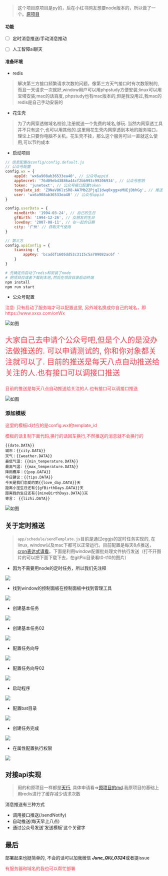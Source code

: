 
> 这个项目原项目是py的，后在小红书网友想要node版本的，所以做了一个。[原项目](https://github.com/erwanjun/weixin_tuisong)

#### 功能
- [ ] 定时消息推送/手动消息推动
- [ ] 人工智障ai聊天


#### 准备环境
+ redis
> 解决第三方接口频繁请求次数的问题，像第三方天气接口时有次数限制的, 而且一天请求一次就好,window用户可以用phpstudy方便安装;linux可以用宝塔安装;mac的话百度, phpstudy也有mac版本的,但是我没用过,我mac的redis是自己手动安装的
+ 花生壳
> 为了内网穿透做域名校验,注册就送一个免费的域名,够玩. 当然内网穿透工具并不只有这个,也可以用其他的.这里用花生壳内网穿透到本地的服务端口，理论上只要你电脑不关机，花生壳不挂，那么这个服务可以一直就这么使用,可以节约成本
+ 启动项目

```javascript
// 信息配置在config/config.default.js
// 公众号配置
config.wx = {
    appId: 'wx6a908ab36533ea40', // 公众号appid
    appSecret: '76d09eb43886a44cf2bb993c99206934', // 公众号密钥
    token: 'junetext', // 公众号接口配置token
    template_id: 'Z9NaV8KlzSR8-AA7Mb22PjqI1dwq0xggxeMUEjDbhGg', // 推送的模板id
    user: 'wx6a908ab36533ea40' // 公众号appid
}

config.userData = {
    mineBirth: '1994-03-24', // 自己的生日
    gfBirth: '1994-12-26', // 女朋友的生日
    loveDay: '2007-08-11', // 在一起的日期
    city: '广州' // 获取天气使用
}

// 第三方
config.apiConfig = {
    tianxing: {
        appKey: 'bcaddf1605dd53c3115c5a709082ac6f '
    }
}
```
```bash
# 先确定你启动了redis和安装了node
# 把项目拉或者下载到本地,然后在项目目录启动终端
npm install 
npm run start
```
+ 公众号配置
<p style="color: #f34250;">注意: 只有启动了服务端才可以配置这里, 另外域名换成你自己的域名，即https://www.xxxx.com/onWx</p>

![如图](./gitPic/wxConfig.jpg)

<p style="color: #f34250;font-size: 24px;">大家自己去申请个公众号吧,但是个人的是没办法做推送的. 可以申请测试的, 你和你对象都关注就可以了. 目前的推送是每天八点自动推送给关注的人.也有接口可以调接口推送</p>
<p style="color: #f34250;">目前的推送是每天八点自动推送给关注的人.也有接口可以调接口推送</p>

![如图](./gitPic/qrcode.jpg)

### 添加模板
<p style="color: #f34250;">这里的模板id对应的是config.wx的template_id</p>
<p style="color: #f34250;">模板的话复制下面代码,换行的话回车换行,不然推送的消息就不会换行的</p>

```
{{date.DATA}}
城市：{{city.DATA}}
天气：{{weather.DATA}}
最低气温: {{min_temperature.DATA}}
最高气温: {{max_temperature.DATA}}
降雨概率：{{pop.DATA}}
今日建议：{{tips.DATA}}
今天是我们恋爱的第{{love_day.DATA}}天
距离小宝生日还有{{gfBirthDays.DATA}}天
距离我的生日还有{{mineBirthDays.DATA}}天
寄言： {{lizhi.DATA}}
```

![如图](./gitPic/template.jpg)

## 关于定时推送
> `app/schedule/sendTemplate.js`目前是通过eggjs的定时任务实现的, 在linux, window以及mac下都可以正常运行。目前配置是每天8点推送，[cron表达式请看](http://cron.ciding.cc/)。下面是利用window配置批处理文件执行发送（打不开图片的可以把下面下载下去，在gitPic目录看t0-t10的图片）

+ 因为不需要用node的定时任务，所以我们先注释

![](./gitPic/t0.jpg)

+ 找到window的控制面板在控制面板中找到管理工具

![](./gitPic/t1.jpg)

+ 创建基本任务

![](./gitPic/t3.jpg)

+ 创建基本任务02

![](./gitPic/t4.jpg)

+ 配置任务向导

![](./gitPic/t5.jpg)

+ 配置任务向导02

![](./gitPic/t6.jpg)

+ 启动程序

![](./gitPic/t7.jpg)

+ 配置bat目录

![](./gitPic/t8.jpg)

+ 创建任务完成

![](./gitPic/t9.jpg)

+ 在属性配置执行权限

![](./gitPic/t10.jpg)

## 对接api实现
> 用的和原项目一样都是[天行](第三方用的都是https://www.tianapi.com/), 具体申请看=>[原项目的md](https://github.com/erwanjun/weixin_tuisong).我原项目的基础上用redis进行了缓存减少请求次数

消息推送有三种方式
+ 调用接口推送(/sendNotify)
+ 自动推送(每天早上八点)
+ 通过公众号发送'发送模板'这个关键字


## 最后
部署起来也挺简单的, 不会的话可以加我微信 ***June_QIU_0324***或者提issue
<p style="color: #f34250;">有服务器和域名的我也可以帮忙部署</p>